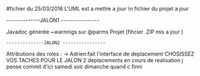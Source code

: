 #fichier du 25/03/2016
L'UML est a mettre a jour \n
fichier du projet a jour

--------------JALON1 ----------------

Javadoc génerée ~warnnigs sur @parms
Projet (fihcier .ZIP mis a jour )

    --------------JALON2 ----------------
    
Attributions des roles : -> Adrien:fait l'interface de deplacement
CHOSISSEZ VOS TACHES POUR LE JALON 2 
deplacements en cours de realisation
j pense commit d'ici samedi soir dimanche quand c finni 



